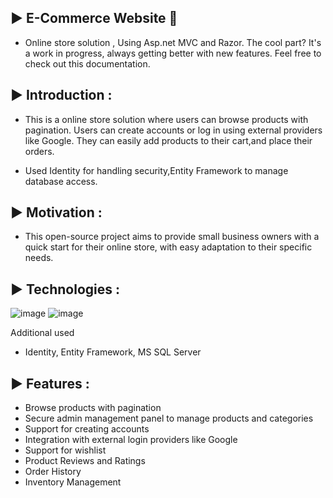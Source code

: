 ▶ E-Commerce Website 🛒 
-----------------------------------------------------------------------------
- Online store solution , Using Asp.net MVC and Razor. The cool part? It's a work in progress, always getting better with new features. Feel free to check out this documentation.

▶ Introduction :
-----------------------------------------------------------------------------
- This is a online store solution where users can browse products with pagination. Users can create accounts or log in using external providers like Google. They can easily add products to their cart,and place their orders.

- Used Identity for handling security,Entity Framework to manage database access.

▶ Motivation :
------------------------------------------------------------------------------- 
- This open-source project aims to provide small business owners with a quick start for their online store, with easy adaptation to their specific needs.
  
▶ Technologies :
---------------------------------------------------------------------------------
![image](https://github.com/user-attachments/assets/48770ed9-eed9-4d6a-acb0-db6a74cdb1b0)
![image](https://github.com/user-attachments/assets/dd3d0a5c-a9e1-4a1b-ba2a-3820926c10bb)

Additional used 

- Identity, Entity Framework, MS SQL Server

▶ Features :
--------------------------------------------------------------------------------
- Browse products with pagination
- Secure admin management panel to manage products and categories
- Support for creating accounts
- Integration with external login providers like Google
- Support for wishlist
- Product Reviews and Ratings
- Order History
- Inventory Management
